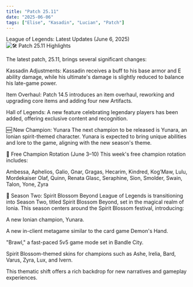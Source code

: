 ```yaml
---
title: "Patch 25.11"
date: "2025-06-06"
tags: ["Elise", "Kasadin", "Lucian", "Patch"]
---
```


League of Legends: Latest Updates (June 6, 2025)
![🛠️ Patch 25.11 Highlights](https://cmsassets.rgpub.io/sanity/images/dsfx7636/news_live/3ec9738fb8a83cda834d6474e33641324e961a94-1920x1080.jpg)

The latest patch, 25.11, brings several significant changes:

Kassadin Adjustments: Kassadin receives a buff to his base armor and E ability damage, while his ultimate's damage is slightly reduced to balance his late-game power. 

Item Overhaul: Patch 14.5 introduces an item overhaul, reworking and upgrading core items and adding four new Artifacts. 

Hall of Legends: A new feature celebrating legendary players has been added, offering exclusive content and recognition.

🆕 New Champion: Yunara
The next champion to be released is Yunara, an Ionian spirit-themed character. Yunara is expected to bring unique abilities and lore to the game, aligning with the new season's theme. 

🔄 Free Champion Rotation (June 3–10)
This week's free champion rotation includes:

Ambessa, Aphelios, Galio, Gnar, Gragas, Hecarim, Kindred, Kog’Maw, Lulu, Mordekaiser
Olaf, Quinn, Renata Glasc, Seraphine, Sion, Smolder, Swain, Talon, Yone, Zyra

🌸 Season Two: Spirit Blossom Beyond
League of Legends is transitioning into Season Two, titled Spirit Blossom Beyond, set in the magical realm of Ionia. This season centers around the Spirit Blossom festival, introducing:

A new Ionian champion, Yunara.

A new in-client metagame similar to the card game Demon's Hand.

"Brawl," a fast-paced 5v5 game mode set in Bandle City.

Spirit Blossom-themed skins for champions such as Ashe, Irelia, Bard, Varus, Zyra, Lux, and Ivern.

This thematic shift offers a rich backdrop for new narratives and gameplay experiences. 


